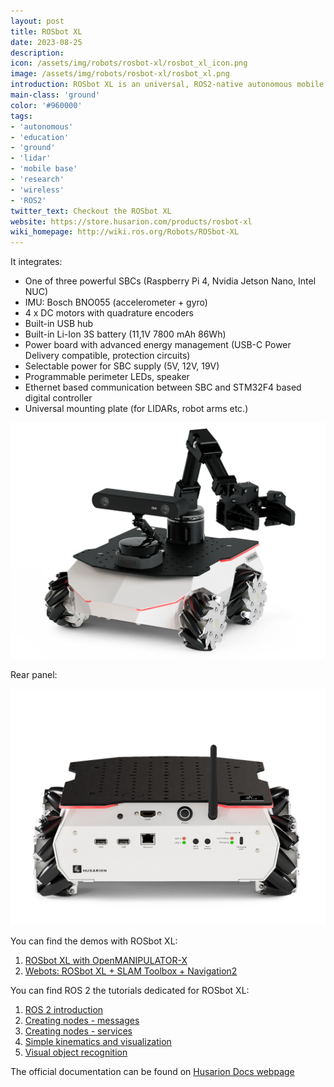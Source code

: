 ```yaml
---
layout: post
title: ROSbot XL
date: 2023-08-25
description:
icon: /assets/img/robots/rosbot-xl/rosbot_xl_icon.png
image: /assets/img/robots/rosbot-xl/rosbot_xl.png
introduction: ROSbot XL is an universal, ROS2-native autonomous mobile robot platform dedicated for R&D, rapid prototyping and custom robot development for indoor use cases.
main-class: 'ground'
color: '#960000'
tags:
- 'autonomous'
- 'education'
- 'ground'
- 'lidar'
- 'mobile base'
- 'research'
- 'wireless'
- 'ROS2'
twitter_text: Checkout the ROSbot XL
website: https://store.husarion.com/products/rosbot-xl
wiki_homepage: http://wiki.ros.org/Robots/ROSbot-XL
---
```


It integrates:
 - One of three powerful SBCs (Raspberry Pi 4, Nvidia Jetson Nano, Intel NUC)
 - IMU: Bosch BNO055 (accelerometer + gyro)
 - 4 x DC motors with quadrature encoders
 - Built-in USB hub
 - Built-in Li-Ion 3S battery (11,1V 7800 mAh 86Wh)
 - Power board with advanced energy management (USB-C Power Delivery compatible, protection circuits)
 - Selectable power for SBC supply (5V, 12V, 19V)
 - Programmable perimeter LEDs, speaker
 - Ethernet based communication between SBC and STM32F4 based digital controller
 - Universal mounting plate (for LIDARs, robot arms etc.)

![Appearance](/assets/img/robots/rosbot-xl/rosbot_xl_appearance.png)

Rear panel:

![Rear panel](/assets/img/robots/rosbot-xl/rosbot_xl_rear_panel.png)

You can find the demos with ROSbot XL:
1. [ROSbot XL with OpenMANIPULATOR-X](https://husarion.com/tutorials/ros-projects/rosbot-xl-openmanipulator-x/)
2. [Webots: ROSbot XL + SLAM Toolbox + Navigation2](https://husarion.com/tutorials/vulcanexus/webots-rosbot-xl/)

You can find ROS 2 the tutorials dedicated for ROSbot XL:
1. [ROS 2 introduction](https://husarion.com/tutorials/ros2-tutorials/1-ros2-introduction/)
2. [Creating nodes - messages](https://husarion.com/tutorials/ros2-tutorials/2-creating-nodes-messages/)
3. [Creating nodes - services](https://husarion.com/tutorials/ros2-tutorials/3-creating-nodes-services/)
4. [Simple kinematics and visualization](https://husarion.com/tutorials/ros2-tutorials/4-simple-kinematics-and-visualization/)
5. [Visual object recognition](https://husarion.com/tutorials/ros2-tutorials/5-visual-object-recognition/)

The official documentation can be found on [Husarion Docs webpage](https://husarion.com/manuals/rosbot-xl)
